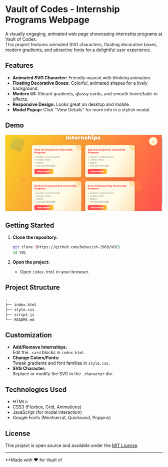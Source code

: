 # Vault of Codes - Internship Programs Webpage

A visually engaging, animated web page showcasing internship programs at Vault of Codes.  
This project features animated SVG characters, floating decorative boxes, modern gradients, and attractive fonts for a delightful user experience.

## Features

- **Animated SVG Character:** Friendly mascot with blinking animation.
- **Floating Decorative Boxes:** Colorful, animated shapes for a lively background.
- **Modern UI:** Vibrant gradients, glassy cards, and smooth hover/fade-in effects.
- **Responsive Design:** Looks great on desktop and mobile.
- **Modal Popup:** Click "View Details" for more info in a stylish modal.

## Demo

![screenshot](voc_image.png) <!-- Add a screenshot if available -->

## Getting Started

1. **Clone the repository:**
   ```bash
   git clone (https://github.com/Debasish-1969/VOC)
   cd VOC
   ```

2. **Open the project:**
   - Open `index.html` in your browser.

## Project Structure

```
.
├── index.html
├── style.css
├── script.js
└── README.md
```

## Customization

- **Add/Remove Internships:**  
  Edit the `.card` blocks in `index.html`.
- **Change Colors/Fonts:**  
  Tweak gradients and font families in `style.css`.
- **SVG Character:**  
  Replace or modify the SVG in the `.character` div.

## Technologies Used

- HTML5
- CSS3 (Flexbox, Grid, Animations)
- JavaScript (for modal interaction)
- Google Fonts (Montserrat, Quicksand, Poppins)

## License

This project is open source and available under the [MIT License](LICENSE).

---

**Made with ❤️ for Vault of

